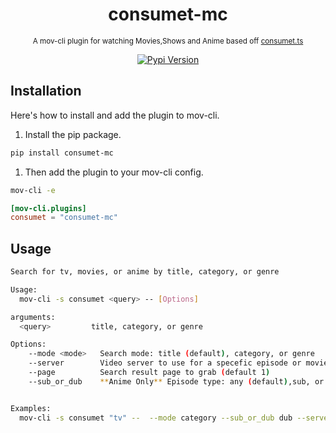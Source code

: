 <div align="center">

# consumet-mc

<sub>A mov-cli plugin for watching Movies,Shows and Anime based off [consumet.ts](https://github.com/consumet/consumet.ts)</sub>

[![Pypi Version](https://img.shields.io/pypi/v/film-central?style=flat)](https://pypi.org/project/film-central)

</div>

## Installation

Here's how to install and add the plugin to mov-cli.

1. Install the pip package.

```sh
pip install consumet-mc
```

1. Then add the plugin to your mov-cli config.

```sh
mov-cli -e
```

```toml
[mov-cli.plugins]
consumet = "consumet-mc"
```

## Usage

```sh
Search for tv, movies, or anime by title, category, or genre

Usage:
  mov-cli -s consumet <query> -- [Options]

arguments:
  <query>         title, category, or genre

Options:
    --mode <mode>   Search mode: title (default), category, or genre
    --server        Video server to use for a specefic episode or movie
    --page          Search result page to grab (default 1)
    --sub_or_dub    **Anime Only** Episode type: any (default),sub, or dub


Examples:
  mov-cli -s consumet "tv" --  --mode category --sub_or_dub dub --server HD-1
```
